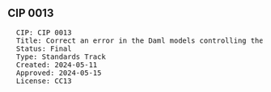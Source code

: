 
## CIP 0013

<pre>
  CIP: CIP 0013
  Title: Correct an error in the Daml models controlling the re-onboarding process for Super Validators who have been removed from the quorum. The error allowed Super Validators to mint Canton Coin greater than their agreed share after being removed and returned to the quorum.
  Status: Final
  Type: Standards Track
  Created: 2024-05-11
  Approved: 2024-05-15
  License: CC13
</pre>
